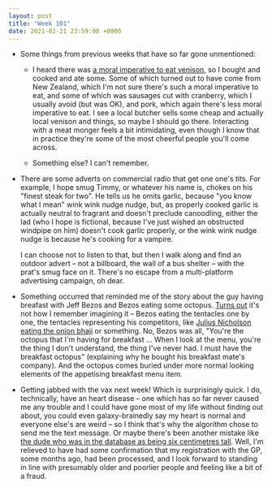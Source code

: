 ```yaml
---
layout: post
title: "Week 101"
date: 2021-02-21 23:59:00 +0000
---
```


- Some things from previous weeks that have so far gone unmentioned:

  - I heard there was [a moral imperative to eat venison](https://twitter.com/dreamboatslim/status/1357677162493575169), so I bought and cooked and ate some.
    Some of which turned out to have come from New Zealand, which I'm not sure there's such a moral imperative to eat, and some of which was sausages cut with cranberry, which I usually avoid (but was OK), and pork, which again there's less moral imperative to eat.
    I see a local butcher sells some cheap and actually local venison and things, so maybe I should go there. Interacting with a meat monger feels a bit intimidating,
    even though I know that in practice they're some of the most cheerful people you'll come across.

  - Something else? I can't remember.

- There are some adverts on commercial radio that get one one's tits.
  For example, I hope smug Timmy, or whatever his name is, chokes on his "finest steak for two".
  He tells us he omits garlic, because "you know what I mean" wink wink nudge nudge, but, as properly cooked garlic is actually neutral to fragrant and doesn't preclude canoodling, either the lad (who I hope is fictional, because I've just wished an obstructed windpipe on him) doesn't cook garlic properly, or the wink wink nudge nudge is because he's cooking for a vampire.

  I can choose not to listen to that, but then I walk along and find an outdoor advert – not a billboard, the wall of a bus shelter – with the prat's smug face on it.
  There's no escape from a multi-platform advertising campaign, oh dear.

- Something occurred that reminded me of the story about the guy having breafast with Jeff Bezos and Bezos eating some octopus.
  [Turns out](https://www.businessinsider.com/amazon-ceo-jeff-bezos-breakfast-octopus-2017-12) it's not how I remember imagining it –
  Bezos eating the tentacles one by one, the tentacles representing his competitors,
  like [Julius Nicholson eating the onion bhaji](https://www.youtube.com/watch?v=pF3a-DQdDJI&t=4) or something.
  No, Bezos was all,
  "You're the octopus that I'm having for breakfast ... When I look at the menu, you're the thing I don't understand, the thing I've never had. I must have the breakfast octopus"
  (explaining why he bought his breakfast mate's company). And the octopus comes buried under more normal looking elements of the appetising breakfast menu item. 

- Getting jabbed with the vax next week!
  Which is surprisingly quick. I do, technically, have an heart disease –
  one which has so far never caused me any trouble and I could have gone most of my life without finding out about,
  you could even galaxy-brainedly say my heart is normal and everyone else's are weird – so I think that's why the algorithm chose to send me the text message.
  Or maybe there's been another mistake like [the dude who was in the database as being six centimetres tall](https://www.liverpoolecho.co.uk/news/liverpool-news/invited-covid-vaccine-because-nhs-19857990).
  Well, I'm relieved to have had some confirmation that my registration with the GP, some months ago, had been processed,
  and I look forward to standing in line with presumably older and poorlier people and feeling like a bit of a fraud.
